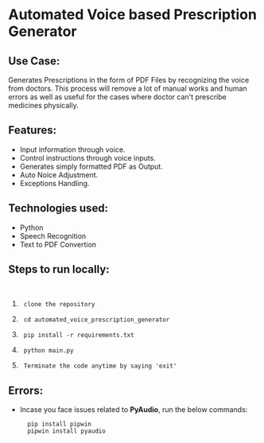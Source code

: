 # Automated Voice based Prescription Generator

## Use Case:
Generates Prescriptions in the form of PDF Files by recognizing the voice from doctors. This process will remove a lot of manual works and human errors as well as useful for the cases where doctor can't prescribe medicines physically.

## Features:
* Input information through voice.
* Control instructions through voice inputs.
* Generates simply formatted PDF as Output.
* Auto Noice Adjustment.
* Exceptions Handling.

## Technologies used:
* Python
* Speech Recognition
* Text to PDF Convertion

## Steps to run locally:
<br>

1.      clone the repository
2.      cd automated_voice_prescription_generator
3.      pip install -r requirements.txt
4.      python main.py
5.      Terminate the code anytime by saying 'exit'
## Errors:
* Incase you face issues related to **PyAudio**, run the below commands:

        pip install pipwin
        pipwin install pyaudio
